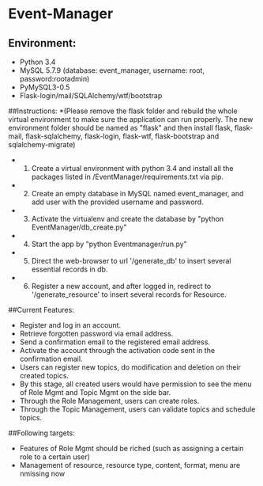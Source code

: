 # Event-Manager

## Environment:
* Python 3.4
* MySQL 5.7.9 (database: event_manager, username: root, password:rootadmin)
* PyMySQL3-0.5
* Flask-login/mail/SQLAlchemy/wtf/bootstrap

##Instructions:
*(Please remove the flask folder and rebuild the whole virtual environment to make sure the application can run properly. The new environment folder should be named as "flask" and then install flask, flask-mail, flask-sqlalchemy, flask-login, flask-wtf, flask-bootstrap and sqlalchemy-migrate)
* 1. Create a virtual environment with python 3.4 and install all the packages listed in /EventManager/requirements.txt via pip.
* 2. Create an empty database in MySQL named event_manager, and add user with the provided username and password.
* 3. Activate the virtualenv and create the database by "python EventManager/db_create.py"
* 4. Start the app by "python Eventmanager/run.py"
* 5. Direct the web-browser to url '/generate_db' to insert several essential records in db.
* 6. Register a new account, and after logged in, redirect to '/generate_resource' to insert several records for Resource.

##Current Features:
* Register and log in an account.
* Retrieve forgotten password via email address.
* Send a confirmation email to the registered email address.
* Activate the account through the activation code sent in the confirmation email.
* Users can register new topics, do modification and deletion on  their created topics.
* By this stage, all created users would have permission to see the menu of Role Mgmt and Topic Mgmt on the side bar.
* Through the Role Management, users can create roles.
* Through the Topic Management, users can validate topics and schedule topics.

##Following targets:
* Features of Role Mgmt should be riched (such as assigning a certain role to a certain user)
* Management of resource, resource type, content, format, menu are nmissing now
 